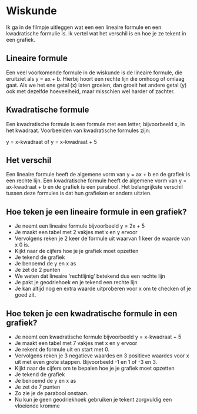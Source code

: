 # Wiskunde

Ik ga in de filmpje uitleggen wat een een lineaire formule en een kwadratische formulie is. Ik vertel wat het verschil is en hoe je ze tekent in een grafiek.

## Lineaire formule

Een veel voorkomende formule in de wiskunde is de lineaire formule, die eruitziet als y = ax + b. Hierbij hoort een rechte lijn die omhoog of omlaag gaat. Als we het ene getal (x) laten groeien, dan groeit het andere getal (y) ook met dezelfde hoeveelheid, maar misschien wel harder of zachter.

## Kwadratische formule

Een kwadratische formule is een formule met een letter, bijvoorbeeld x, in het kwadraat. Voorbeelden van kwadratische formules zijn:

y = x-kwadraat of y = x-kwadraat + 5


## Het verschil

Een lineaire formule heeft de algemene vorm van y = ax + b en de grafiek is een rechte lijn. Een kwadratische formule heeft de algemene vorm van y = ax-kwadraat + b en de grafiek is een parabool. Het belangrijkste verschil tussen deze formules is dat hun grafieken er anders uitzien.


## Hoe teken je een lineaire formule in een grafiek?

- Je neemt een lineaire formule bijvoorbeeld y = 2x + 5
- Je maakt een tabel met 2 vakjes met x en y ervoor
- Vervolgens reken je 2 keer de formule uit waarvan 1 keer de waarde van x 0 is.
- Kijkt naar de cijfers hoe je je grafiek moet opzetten
- Je tekend de grafiek
- Je benoemd de y en x as
- Je zet de 2 punten
- We weten dat lineaire ‘rechtlijnig’ betekend dus een rechte lijn
- Je pakt je geodriehoek en je tekend een rechte lijn
- Je kan altijd nog en extra waarde uitproberen voor x om te checken of je goed zit.

## Hoe teken je een kwadratische formule in een grafiek?

- Je neemt een kwadratische formule bijvoorbeeld y = x-kwadraat + 5
- Je maakt een tabel met 7 vakjes met x en y ervoor
- Je rekent de formule uit en start met 0.
- Vervolgens reken je 3 negatieve waardes en 3 positieve waardes voor x uit met even grote stappen. Bijvoorbeeld -1 en 1 of -3 en 3.
- Kijkt naar de cijfers om te bepalen hoe je je grafiek moet opzetten
- Je tekend de grafiek
- Je benoemd de y en x as
- Je zet de 7 punten
- Zo zie je de parabool onstaan.
- Nu kun je geen geodriekhoek gebruiken je tekent zorgvuldig een vloeiende kromme
